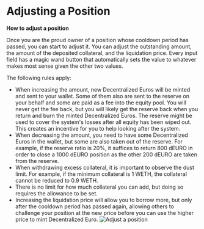 # Adjusting a Position

**How to adjust a position**

Once you are the proud owner of a position whose cooldown period has passed, you can start to adjust it. You can adjust the outstanding amount, the amount of the deposited collateral, and the liquidation price. Every input field has a magic wand button that automatically sets the value to whatever makes most sense given the other two values.

The following rules apply:

* When increasing the amount, new Decentralized Euros will be minted and sent to your wallet. Some of them also are sent to the reserve on your behalf and some are paid as a fee into the equity pool. You will never get the fee back, but you will likely get the reserve back when you return and burn the minted Decentralized Euros. The reserve might be used to cover the system's losses after all equity has been wiped out. This creates an incentive for you to help looking after the system.
* When decreasing the amount, you need to have some Decentralized Euros in the wallet, but some are also taken out of the reserve. For example, if the reserve ratio is 20%, it suffices to return 800 dEURO in order to close a 1000 dEURO position as the other 200 dEURO are taken from the reserve.
* When withdrawing excess collateral, it is important to observe the dust limit. For example, if the minimum collateral is 1 WETH, the collateral cannot be reduced to 0.9 WETH.
* There is no limit for how much collateral you can add, but doing so requires the allowance to be set.
* Increasing the liquidation price will allow you to borrow more, but only after the cooldown period has passed again, allowing others to challenge your position at the new price before you can use the higher price to mint Decentralized Euro.
![Adjust a position](https://github.com/DFXswiss/frankencoin-docu/assets/169650174/6dd5d9e7-85af-4e0e-8571-308ac722c993)

